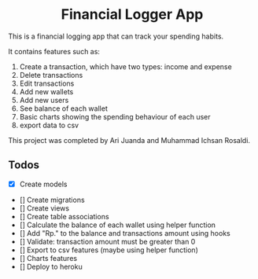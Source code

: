 <h1 align="center">Financial Logger App</h1>

<p>This is a financial logging app that can track your spending habits.

It contains features such as:
1. Create a transaction, which have two types: income and expense
2. Delete transactions
3. Edit transactions
4. Add new wallets
5. Add new users
6. See balance of each wallet
7. Basic charts showing the spending behaviour of each user
8. export data to csv

This project was completed by Ari Juanda and Muhammad Ichsan Rosaldi.
</p>

## Todos

- [x] Create models
- [] Create migrations
- [] Create views
- [] Create table associations
- [] Calculate the balance of each wallet using helper function
- [] Add "Rp." to the balance and transactions amount using hooks
- [] Validate: transaction amount must be greater than 0
- [] Export to csv features (maybe using helper function)
- [] Charts features
- [] Deploy to heroku